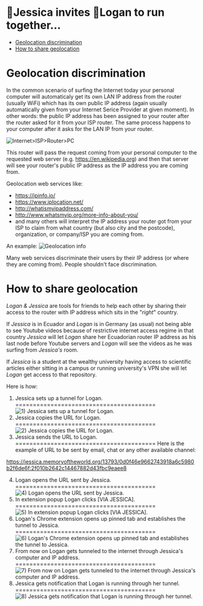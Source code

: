 :runner:Jessica invites :runner:Logan to run together...
========================================================


  * [Geolocation discrimination](#geolocation-discrimination)
  * [How to share geolocation](#how-to-share-geolocation)

Geolocation discrimination
==========================

In the common scenario of surfing the Internet today your personal computer will automaticaly get its own LAN IP address from the router (usually WiFi) which has its own public IP address (again usually automatically given from your Internet Serice Provider at given moment). In other words: the public IP address has been assigned to your router after the router asked for it from your ISP router. The same process happens to your computer after it asks for the LAN IP from your router.

![Internet>ISP>Router>PC](http://i.imgur.com/7VygiVE.png "Internet>ISP>Router>PC")

This router will pass the request coming from your personal computer to the requested web server (e.g. https://en.wikipedia.org) and then that server will see your router's public IP address as the IP address you are coming from.

Geolocation web services like:
 - https://ipinfo.io/
 - https://www.iplocation.net/
 - http://whatismyipaddress.com/
 - http://www.whatsmyip.org/more-info-about-you/ 
 - and many others
will interpret the IP address your router got from your ISP to claim from what country (but also city and the postcode), organization, or company/ISP you are coming from.

An example:
![Geolocation info](http://i.imgur.com/cCuIEeB.png "Geolocation info")

Many web services discriminate their users by their IP address (or where they are coming from). People shouldn't face discrimination.

How to share geolocation
========================

*Logan & Jessica* are tools for friends to help each other by sharing their access to the router with IP address which sits in the "*right*" country.

If *Jessica* is in Ecuador and *Logan* is in Germany (as usual) not being able to see Youtube videos because of restrictive internet access regime in that country *Jessica* will let *Logan* share her Ecuadorian router IP address as his last node before Youtube servers and *Logan* will see the videos as he was surfing from *Jessica's* room.

If *Jessica* is a student at the wealthy university having access to scientific articles either sitting in a campus or running university's VPN she will let *Logan* get access to that repository.

Here is how:

1) Jessica sets up a tunnel for Logan.
========================================
![1) Jessica sets up a tunnel for Logan.](http://i.imgur.com/jEtCT1a.png "1) Jessica sets up a tunnel for Logan.")
2) Jessica copies the URL for Logan.
========================================
![2) Jessica copies the URL for Logan.](http://i.imgur.com/c8dsvb8.png "2) Jessica copies the URL for Logan.")
3) Jessica sends the URL to Logan.
========================================
Here is the example of URL to be sent by email, chat or any other available channel:

https://jessica.memoryoftheworld.org/13793/0d0f46e9662743918a6c5980b2f6de6f:2f010b2642c14467882d43fbc9eaee8

4) Logan opens the URL sent by Jessica.
========================================
![4) Logan opens the URL sent by Jessica.](http://i.imgur.com/rFCTAeK.png "4) Logan opens the URL sent by Jessica.")
5) In extension popup Logan clicks [VIA JESSICA].
========================================
![5) In extension popup Logan clicks [VIA JESSICA].](http://i.imgur.com/IlZwMBX.png "5) In extension popup Logan clicks [VIA JESSICA].")
6) Logan's Chrome extension opens up pinned tab and establishes the tunnel to Jessica.
========================================
![6) Logan's Chrome extension opens up pinned tab and establishes the tunnel to Jessica.](http://i.imgur.com/oUf6nr6.png "6) Logan's Chrome extension opens up pinned tab and establishes the tunnel to Jessica.")
7) From now on Logan gets tunneled to the internet through Jessica's computer and IP address.
========================================
![7) From now on Logan gets tunneled to the internet through Jessica's computer and IP address.](http://i.imgur.com/1Anikzb.png "7) From now on Logan gets tunneled to the internet through Jessica's computer and IP address.")
8) Jessica gets notification that Logan is running through her tunnel.
========================================
![8) Jessica gets notification that Logan is running through her tunnel.](http://i.imgur.com/nvzSrVh.png "8) Jessica gets notification that Logan is running through her tunnel.")
